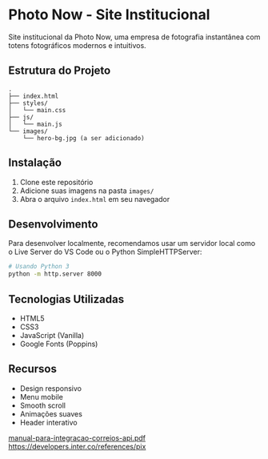 # Photo Now - Site Institucional

Site institucional da Photo Now, uma empresa de fotografia instantânea com totens fotográficos modernos e intuitivos.

## Estrutura do Projeto

```
.
├── index.html
├── styles/
│   └── main.css
├── js/
│   └── main.js
└── images/
    └── hero-bg.jpg (a ser adicionado)
```

## Instalação

1. Clone este repositório
2. Adicione suas imagens na pasta `images/`
3. Abra o arquivo `index.html` em seu navegador

## Desenvolvimento

Para desenvolver localmente, recomendamos usar um servidor local como o Live Server do VS Code ou o Python SimpleHTTPServer:

```bash
# Usando Python 3
python -m http.server 8000
```

## Tecnologias Utilizadas

- HTML5
- CSS3
- JavaScript (Vanilla)
- Google Fonts (Poppins)

## Recursos

- Design responsivo
- Menu mobile
- Smooth scroll
- Animações suaves
- Header interativo

[manual-para-integracao-correios-api.pdf](https://github.com/user-attachments/files/18676565/manual-para-integracao-correios-api.pdf)
https://developers.inter.co/references/pix
